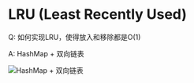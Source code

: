 # LRU (Least Recently Used)

Q: 如何实现LRU，使得放入和移除都是O(1)

A: HashMap + 双向链表

![HashMap + 双向链表](./hashmap+doubly_linked_list.png)
